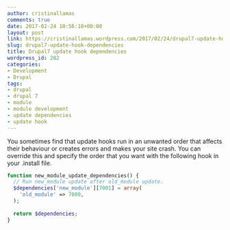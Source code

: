 ```yaml
---
author: cristinallamas
comments: true
date: 2017-02-24 10:56:18+00:00
layout: post
link: https://cristinallamas.wordpress.com/2017/02/24/drupal7-update-hook-dependencies/
slug: drupal7-update-hook-dependencies
title: Drupal7 update hook dependencies
wordpress_id: 282
categories:
- Development
- Drupal
tags:
- drupal
- drupal 7
- module
- module development
- update dependencies
- update hook
---
```


You sometimes find that update hooks run in an unwanted order that affects their behaviour or creates errors and makes your site crash. You can override this and specify the order that you want with the following hook in your .install file.

    
```php
function new_module_update_dependencies() {
  // Run new_module update after old_module update.
  $dependencies['new_module'][7001] = array(
    'old_module' => 7000,
  );
 
  return $dependencies;
}
```
